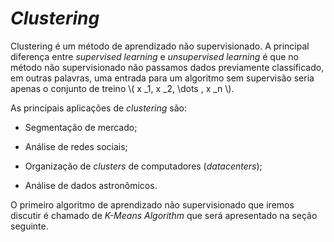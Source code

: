# _Clustering_

Clustering é um método de aprendizado não supervisionado. A principal diferença entre _supervised learning_ e
_unsupervised learning_ é que no método não supervisionado não passamos dados previamente classificado,
em outras palavras, uma entrada para um algoritmo sem supervisão seria apenas
o conjunto de treino \\( x _1, x _2, \dots , x _n \\).

As principais aplicações de _clustering_ são:

- Segmentação de mercado;

- Análise de redes sociais;

- Organização de _clusters_ de computadores (_datacenters_);

- Análise de dados astronômicos.

O primeiro algoritmo de aprendizado não supervisionado que iremos discutir é chamado de
_K-Means Algorithm_ que será apresentado na seção seguinte.
